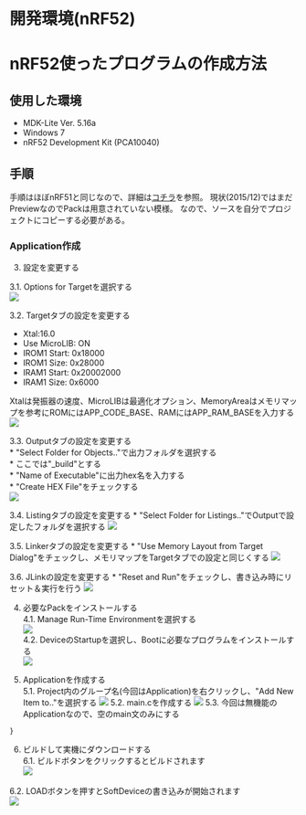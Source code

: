 # 開発環境(nRF52)

# nRF52使ったプログラムの作成方法 

## 使用した環境
* MDK-Lite Ver. 5.16a
* Windows 7
* nRF52 Development Kit (PCA10040)

## 手順

手順はほぼnRF51と同じなので、詳細は[コチラ](https://www.gitbook.com/book/fabo/bledocs/edit#/edit/master/nordic/dev802.md)を参照。
現状(2015/12)ではまだPreviewなのでPackは用意されていない模様。
なので、ソースを自分でプロジェクトにコピーする必要がある。


### Application作成


3. 設定を変更する  

 3.1. Options for Targetを選択する  
  ![](sd008.png)  

 3.2. Targetタブの設定を変更する  
  * Xtal:16.0
  * Use MicroLIB: ON
  * IROM1 Start: 0x18000
  * IROM1 Size: 0x28000
  * IRAM1 Start: 0x20002000
  * IRAM1 Size: 0x6000
   
  Xtalは発振器の速度、MicroLIBは最適化オプション、MemoryAreaはメモリマップを参考にROMにはAPP_CODE_BASE、RAMにはAPP_RAM_BASEを入力する  
  ![](sd104.png)  

 3.3. Outputタブの設定を変更する   
    * "Select Folder for Objects.."で出力フォルダを選択する  
    * ここでは"_build"とする  
    * "Name of Executable"に出力hex名を入力する  
    * "Create HEX File"をチェックする  
   ![](sd105.png)

 3.4. Listingタブの設定を変更する 
    * "Select Folder for Listings.."でOutputで設定したフォルダを選択する
   ![](sd106.png)
   
 3.5. Linkerタブの設定を変更する
    * "Use Memory Layout from Target Dialog"をチェックし、メモリマップをTargetタブでの設定と同じくする
   ![](sd107.png)

 3.6. JLinkの設定を変更する
    * "Reset and Run"をチェックし、書き込み時にリセット＆実行を行う
   ![](sd108.png)
 
4. 必要なPackをインストールする  
 4.1. Manage Run-Time Environmentを選択する  
  ![](sd006.png)  
 4.2. DeviceのStartupを選択し、Bootに必要なプログラムをインストールする  
  ![](sd109.png)

5. Applicationを作成する  
 5.1. Project内のグループ名(今回はApplication)を右クリックし、"Add New Item to.."を選択する
  ![](sd110.png)
 5.2. main.cを作成する
  ![](sd111.png)
 5.3. 今回は無機能のApplicationなので、空のmain文のみにする

  ```int main() {  
  }
  ```

6. ビルドして実機にダウンロードする  
 6.1. ビルドボタンをクリックするとビルドされます  
 ![](sc112.png)
 
 6.2. LOADボタンを押すとSoftDeviceの書き込みが開始されます  
 ![](sd013.png)

